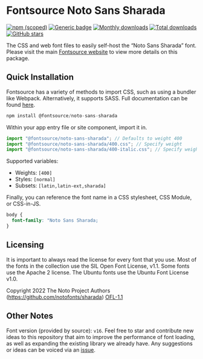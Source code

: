 # Fontsource Noto Sans Sharada

[![npm (scoped)](https://img.shields.io/npm/v/@fontsource/noto-sans-sharada?color=brightgreen)](https://www.npmjs.com/package/@fontsource/noto-sans-sharada) [![Generic badge](https://img.shields.io/badge/fontsource-passing-brightgreen)](https://github.com/fontsource/fontsource) [![Monthly downloads](https://badgen.net/npm/dm/@fontsource/noto-sans-sharada)](https://github.com/fontsource/fontsource) [![Total downloads](https://badgen.net/npm/dt/@fontsource/noto-sans-sharada)](https://github.com/fontsource/fontsource) [![GitHub stars](https://img.shields.io/github/stars/fontsource/fontsource.svg?style=social&label=Star)](https://github.com/fontsource/fontsource/stargazers)

The CSS and web font files to easily self-host the “Noto Sans Sharada” font. Please visit the main [Fontsource website](https://fontsource.org/fonts/noto-sans-sharada) to view more details on this package.

## Quick Installation

Fontsource has a variety of methods to import CSS, such as using a bundler like Webpack. Alternatively, it supports SASS. Full documentation can be found [here](https://beta.fontsource.org/docs/getting-started/introduction).

```javascript
npm install @fontsource/noto-sans-sharada
```

Within your app entry file or site component, import it in.

```javascript
import "@fontsource/noto-sans-sharada"; // Defaults to weight 400
import "@fontsource/noto-sans-sharada/400.css"; // Specify weight
import "@fontsource/noto-sans-sharada/400-italic.css"; // Specify weight and style

```

Supported variables:
- Weights: `[400]`
- Styles: `[normal]`
- Subsets: `[latin,latin-ext,sharada]`

Finally, you can reference the font name in a CSS stylesheet, CSS Module, or CSS-in-JS.

```css
body {
  font-family: "Noto Sans Sharada;
}
```

## Licensing
It is important to always read the license for every font that you use.
Most of the fonts in the collection use the SIL Open Font License, v1.1. Some fonts use the Apache 2 license. The Ubuntu fonts use the Ubuntu Font License v1.0.

Copyright 2022 The Noto Project Authors (https://github.com/notofonts/sharada)
[OFL-1.1](http://scripts.sil.org/OFL)

## Other Notes
Font version (provided by source): `v16`.
Feel free to star and contribute new ideas to this repository that aim to improve the performance of font loading, as well as expanding the existing library we already have. Any suggestions or ideas can be voiced via an [issue](https://github.com/fontsource/fontsource/issues).